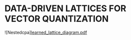 # DATA-DRIVEN LATTICES FOR VECTOR QUANTIZATION
![Nestedcpa][learned_lattice_diagram.pdf](https://github.com/BokoAssaf/DeepLatticeUVEQ/files/12554476/learned_lattice_diagram.pdf)
